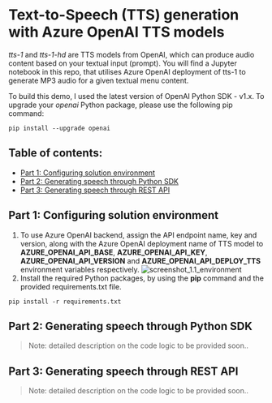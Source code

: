 # Text-to-Speech (TTS) generation with Azure OpenAI TTS models
_tts-1_ and _tts-1-hd_ are TTS models from OpenAI, which can produce audio content based on your textual input (prompt). You will find a Jupyter notebook in this repo, that utilises Azure OpenAI deployment of tts-1 to generate MP3 audio for a given textual menu content.

To build this demo, I used the latest version of OpenAI Python SDK - v1.x. To upgrade your _openai_ Python package, please use the following pip command:
```
pip install --upgrade openai
```

## Table of contents:
- [Part 1: Configuring solution environment](https://github.com/LazaUK/AOAI-TextToSpeech-SDKv1#part-1-configuring-solution-environment)
- [Part 2: Generating speech through Python SDK](https://github.com/LazaUK/AOAI-TextToSpeech-SDKv1#part-2-generating-speech-through-python-sdk)
- [Part 3: Generating speech through REST API]()

## Part 1: Configuring solution environment
1. To use Azure OpenAI backend, assign the API endpoint name, key and version, along with the Azure OpenAI deployment name of TTS model to **AZURE_OPENAI_API_BASE**, **AZURE_OPENAI_API_KEY**, **AZURE_OPENAI_API_VERSION** and **AZURE_OPENAI_API_DEPLOY_TTS** environment variables respectively.
![screenshot_1.1_environment](images/environment_var.png)
2. Install the required Python packages, by using the **pip** command and the provided requirements.txt file.
```
pip install -r requirements.txt
```

## Part 2: Generating speech through Python SDK
> Note: detailed description on the code logic to be provided soon..

## Part 3: Generating speech through REST API
> Note: detailed description on the code logic to be provided soon..
